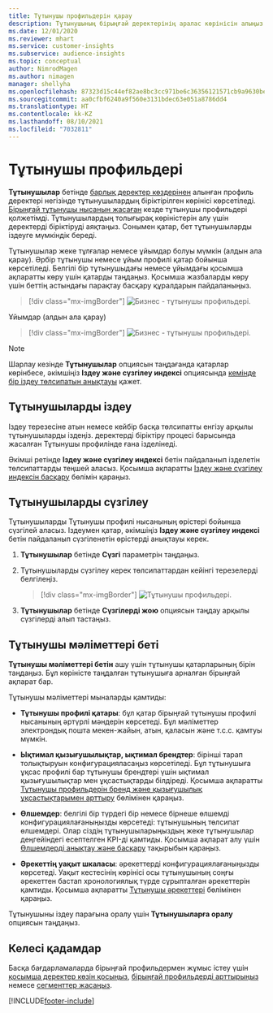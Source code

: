 ```yaml
---
title: Тұтынушы профильдерін қарау
description: Тұтынушының бірыңғай деректерінің аралас көрінісін алыңыз.
ms.date: 12/01/2020
ms.reviewer: mhart
ms.service: customer-insights
ms.subservice: audience-insights
ms.topic: conceptual
author: NimrodMagen
ms.author: nimagen
manager: shellyha
ms.openlocfilehash: 87323d15c44ef82ae8bc3cc971be6c36356121571cb9a9630be699ac2d157bf6
ms.sourcegitcommit: aa0cfbf6240a9f560e3131bdec63e051a8786dd4
ms.translationtype: HT
ms.contentlocale: kk-KZ
ms.lasthandoff: 08/10/2021
ms.locfileid: "7032811"
---
```

# <a name="customer-profiles"></a>Тұтынушы профильдері

**Тұтынушылар** бетінде [барлық деректер көздерінен](data-sources.md) алынған профиль деректері негізінде тұтынушылардың біріктірілген көрінісі көрсетіледі. [Бірыңғай тұтынушы нысанын жасаған](data-unification.md) кезде тұтынушы профильдері қолжетімді. Тұтынушылардың толығырақ көріністерін алу үшін деректерді біріктіруді аяқтаңыз. Сонымен қатар, бет тұтынушыларды іздеуге мүмкіндік береді.

Тұтынушылар жеке тұлғалар немесе ұйымдар болуы мүмкін (алдын ала қарау). Әрбір тұтынушы немесе ұйым профилі қатар бойынша көрсетіледі. Белгілі бір тұтынушыдағы немесе ұйымдағы қосымша ақпаратты көру үшін қатарды таңдаңыз. Қосымша жазбаларды көру үшін беттің астындағы парақтау басқару құралдарын пайдаланыңыз.

> [!div class="mx-imgBorder"] 
> ![Бизнес - тұтынушы профильдері.](media/profiles-customers.png "Бизнес - тұтынушы профильдері")

Ұйымдар (алдын ала қарау)
> [!div class="mx-imgBorder"] 
> ![Бизнес - тұтынушы профильдері.](media/profile-customers-b2b.png "Бизнес - бизнес профильдері")

> [!NOTE]
> Шарлау кезінде **Тұтынушылар** опциясын таңдағанда қатарлар көрінбесе, әкімшіңіз **Іздеу және сүзгілеу индексі** опциясында [кемінде бір іздеу төлсипатын анықтауы](search-filter-index.md) қажет.

## <a name="search-for-customers"></a>Тұтынушыларды іздеу

Іздеу терезесіне атын немесе кейбір басқа төлсипатты енгізу арқылы тұтынушыларды іздеңіз. деректерді біріктіру процесі барысында жасалған Тұтынушы профилінде ғана ізделінеді.

Әкімші ретінде **Іздеу және сүзгілеу индексі** бетін пайдаланып ізделетін төлсипаттарды теңшей аласыз. Қосымша ақпаратты [Іздеу және сүзгілеу индексін басқару](search-filter-index.md) бөлімін қараңыз.

## <a name="filter-customers"></a>Тұтынушыларды сүзгілеу

Тұтынушыларды Тұтынушы профилі нысанының өрістері бойынша сүзгілей аласыз. Іздеумен қатар, әкімшіңіз **Іздеу және сүзгілеу индексі** бетін пайдаланып сүзгіленетін өрістерді анықтауы керек.

1. **Тұтынушылар** бетінде **Сүзгі** параметрін таңдаңыз.

2. Тұтынушыларды сүзгілеу керек төлсипаттардан кейінгі терезелерді белгілеңіз.

   > [!div class="mx-imgBorder"] 
   > ![Тұтынушы профильдері.](media/profiles-customers3.png "Тұтынушы профильдері")

3. **Тұтынушылар** бетінде **Сүзгілерді жою** опциясын таңдау арқылы сүзгілерді алып тастаңыз.

##  <a name="customer-details-page"></a>Тұтынушы мәліметтері беті

**Тұтынушы мәліметтері бетін** ашу үшін тұтынушы қатарларының бірін таңдаңыз. Бұл көріністе таңдалған тұтынушыға арналған бірыңғай ақпарат бар.

Тұтынушы мәліметтері мыналарды қамтиды:

-   **Тұтынушы профилі қатары**: бұл қатар бірыңғай тұтынушы профилі нысанының әртүрлі мәндерін көрсетеді. Бұл мәліметтер электрондық пошта мекен-жайын, атын, қаласын және т.с.с. қамтуы мүмкін. 

-   **Ықтимал қызығушылықтар, ықтимал брендтер**: бірінші тарап толықтыруын конфигурацияласаңыз көрсетіледі. Бұл тұтынушыға ұқсас профилі бар тұтынушы брендтері үшін ықтимал қызығушылықтар мен ұқсастықтарды білдіреді. Қосымша ақпаратты [Тұтынушы профильдерін бренд және қызығушылық ұқсастықтарымен арттыру](enrichment-microsoft.md) бөлімінен қараңыз.

-   **Өлшемдер**: белгілі бір түрдегі бір немесе бірнеше өлшемді конфигурациялағаныңызды көрсетеді: тұтынушының төлсипат өлшемдері. Олар сіздің тұтынушыларыңыздың жеке тұтынушылар деңгейіндегі есептелген KPI-ді қамтиды. Қосымша ақпарат алу үшін [Өлшемдерді анықтау және басқару](measures.md) тақырыбын қараңыз.

-   **Әрекеттің уақыт шкаласы**: әрекеттерді конфигурациялағаныңызды көрсетеді. Уақыт кестесінің көрінісі осы тұтынушының соңғы әрекеттен бастап хронологиялық түрде сұрыпталған әрекеттерін қамтиды. Қосымша ақпаратты [Тұтынушы әрекеттері](activities.md) бөлімінен қараңыз.

Тұтынушыны іздеу парағына оралу үшін **Тұтынушыларға оралу** опциясын таңдаңыз.

## <a name="next-steps"></a>Келесі қадамдар

Басқа бағдарламаларда бірыңғай профильдермен жұмыс істеу үшін [қосымша деректер көзін қосыңыз](data-sources.md), [бірыңғай профильдерді арттырыңыз](enrichment-hub.md) немесе [сегменттер жасаңыз](segments.md).


[!INCLUDE[footer-include](../includes/footer-banner.md)]

